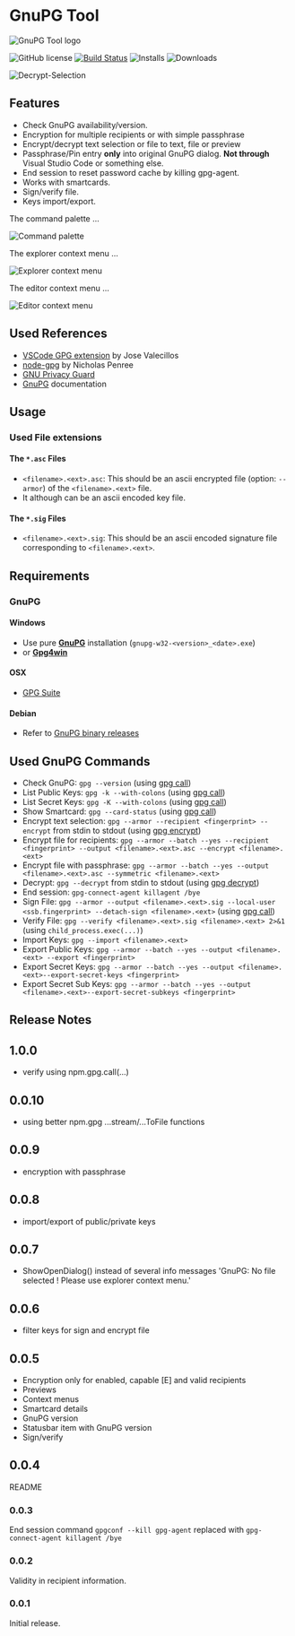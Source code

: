 # GnuPG Tool

![GnuPG Tool logo](https://raw.githubusercontent.com/heilingbrunner/vscode-gnupg-tool/master/images/vscode-gnupg-tool-logo.png)

![GitHub license](https://img.shields.io/badge/license-MIT-blue.svg)
[![Build Status](https://travis-ci.org/heilingbrunner/vscode-gnupg-tool.svg?branch=master)](https://travis-ci.org/heilingbrunner/vscode-gnupg-tool)
![Installs](https://vsmarketplacebadge.apphb.com/installs-short/JHeilingbrunner.vscode-gnupg-tool.svg)
![Downloads](https://vsmarketplacebadge.apphb.com/downloads-short/JHeilingbrunner.vscode-gnupg-tool.svg)

![Decrypt-Selection](https://raw.githubusercontent.com/heilingbrunner/vscode-gnupg-tool/master/images/decryptselection.gif)

## Features

- Check GnuPG availability/version.
- Encryption for multiple recipients or with simple passphrase
- Encrypt/decrypt text selection or file to text, file or preview
- Passphrase/Pin entry __only__ into original GnuPG dialog. __Not through__ Visual Studio Code or something else.
- End session to reset password cache by killing gpg-agent.
- Works with smartcards.
- Sign/verify file.
- Keys import/export.

The command palette ...

![Command palette](https://raw.githubusercontent.com/heilingbrunner/vscode-gnupg-tool/master/images/command-palette.png)

The explorer context menu ...

![Explorer context menu](https://raw.githubusercontent.com/heilingbrunner/vscode-gnupg-tool/master/images/explorer-context-menu.png)

The editor context menu ...

![Editor context menu](https://raw.githubusercontent.com/heilingbrunner/vscode-gnupg-tool/master/images/editor-context-menu.png)

## Used References

- [VSCode GPG extension](https://marketplace.visualstudio.com/items?itemName=jvalecillos.gpg) by Jose Valecillos
- [node-gpg](https://github.com/drudge/node-gpg) by Nicholas Penree
- [GNU Privacy Guard](https://en.wikipedia.org/wiki/GNU_Privacy_Guard)
- [GnuPG](https://www.gnupg.org/documentation/manuals/gnupg/index.html#SEC_Contents) documentation

## Usage

### Used File extensions

#### The `*.asc` Files

- `<filename>.<ext>.asc`: This should be an ascii encrypted file (option: `--armor`) of the `<filename>.<ext>` file.
- It although can be an ascii encoded key file.

#### The `*.sig` Files

- `<filename>.<ext>.sig`: This should be an ascii encoded signature file corresponding to `<filename>.<ext>`.

## Requirements

### GnuPG

#### Windows

- Use pure [__GnuPG__](https://www.gnupg.org/ftp/gcrypt/binary/) installation (`gnupg-w32-<version>_<date>.exe`)
- or [__Gpg4win__](https://www.gpg4win.de/)

#### OSX

- [GPG Suite](https://gpgtools.org/)

#### Debian

- Refer to [GnuPG binary releases](https://gnupg.org/download/)

## Used GnuPG Commands

- Check GnuPG: `gpg --version` (using [gpg call](https://github.com/drudge/node-gpg))
- List Public Keys: `gpg -k --with-colons` (using [gpg call](https://github.com/drudge/node-gpg))
- List Secret Keys: `gpg -K --with-colons` (using [gpg call](https://github.com/drudge/node-gpg))
- Show Smartcard: `gpg --card-status`  (using [gpg call](https://github.com/drudge/node-gpg))
- Encrypt text selection: `gpg --armor --recipient <fingerprint> --encrypt` from stdin to stdout (using [gpg encrypt](https://github.com/drudge/node-gpg))
- Encrypt file for recipients: `gpg --armor --batch --yes --recipient <fingerprint> --output <filename>.<ext>.asc --encrypt <filename>.<ext>`
- Encrypt file with passphrase: `gpg --armor --batch --yes --output <filename>.<ext>.asc --symmetric <filename>.<ext>`
- Decrypt: `gpg --decrypt` from stdin to stdout (using [gpg decrypt](https://github.com/drudge/node-gpg))
- End session: `gpg-connect-agent killagent /bye`
- Sign File: `gpg --armor --output <filename>.<ext>.sig --local-user <ssb.fingerprint> --detach-sign <filename>.<ext>` (using [gpg call](https://github.com/drudge/node-gpg))
- Verify File: `gpg --verify <filename>.<ext>.sig <filename>.<ext> 2>&1` (using `child_process.exec(...)`)
- Import Keys: `gpg --import <filename>.<ext>`
- Export Public Keys: `gpg --armor --batch --yes --output <filename>.<ext> --export <fingerprint>`
- Export Secret Keys: `gpg --armor --batch --yes --output <filename>.<ext>--export-secret-keys <fingerprint>`
- Export Secret Sub Keys: `gpg --armor --batch --yes --output <filename>.<ext>--export-secret-subkeys <fingerprint>`

## Release Notes

## 1.0.0

- verify using npm.gpg.call(...)

## 0.0.10

- using better npm.gpg ...stream/...ToFile functions

## 0.0.9

- encryption with passphrase

## 0.0.8

- import/export of public/private keys

## 0.0.7

- ShowOpenDialog() instead of several info messages 'GnuPG: No file selected ! Please use explorer context menu.'

## 0.0.6

- filter keys for sign and encrypt file

## 0.0.5

- Encryption only for enabled, capable [E] and valid recipients
- Previews
- Context menus
- Smartcard details
- GnuPG version
- Statusbar item with GnuPG version
- Sign/verify

## 0.0.4

README

### 0.0.3

End session command `gpgconf --kill gpg-agent` replaced with `gpg-connect-agent killagent /bye`

### 0.0.2

Validity in recipient information.

### 0.0.1

Initial release.
